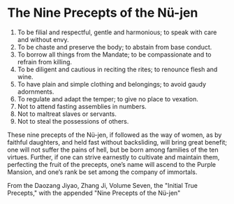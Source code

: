 # The Nine Precepts of the Nü-jen

1. To be filial and respectful, gentle and harmonious; to speak with care and without envy.  
2. To be chaste and preserve the body; to abstain from base conduct.  
3. To borrow all things from the Mandate; to be compassionate and to refrain from killing.  
4. To be diligent and cautious in reciting the rites; to renounce flesh and wine.  
5. To have plain and simple clothing and belongings; to avoid gaudy adornments.  
6. To regulate and adapt the temper; to give no place to vexation.  
7. Not to attend fasting assemblies in numbers.  
8. Not to maltreat slaves or servants.  
9. Not to steal the possessions of others.

These nine precepts of the Nü-jen, if followed as the way of women, as by faithful daughters, and held fast without backsliding, will bring great benefit; one will not suffer the pains of hell, but be born among families of the ten virtues. Further, if one can strive earnestly to cultivate and maintain them, perfecting the fruit of the precepts, one’s name will ascend to the Purple Mansion, and one’s rank be set among the company of immortals.

From the Daozang Jiyao, Zhang Ji, Volume Seven, the "Initial True Precepts," with the appended "Nine Precepts of the Nü-jen"
